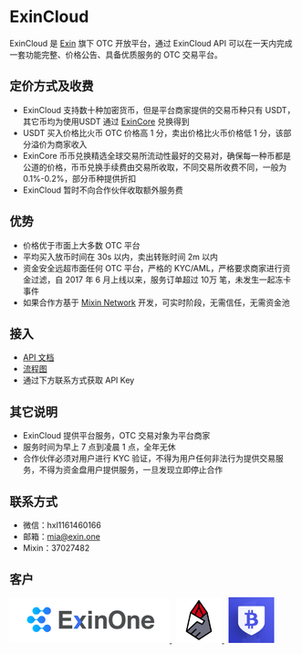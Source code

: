 # ExinCloud

ExinCloud 是 [Exin](https://exin.one) 旗下 OTC 开放平台，通过 ExinCloud API 可以在一天内完成一套功能完整、价格公告、具备优质服务的 OTC 交易平台。

## 定价方式及收费

- ExinCloud 支持数十种加密货币，但是平台商家提供的交易币种只有 USDT，其它币均为使用USDT 通过 [ExinCore](https://github.com/exinone/exincore) 兑换得到
- USDT 买入价格比火币 OTC 价格高 1 分，卖出价格比火币价格低 1 分，该部分溢价为商家收入
- ExinCore 币币兑换精选全球交易所流动性最好的交易对，确保每一种币都是公道的价格，币币兑换手续费由交易所收取，不同交易所收费不同，一般为 0.1%-0.2%，部分币种提供折扣
- ExinCloud 暂时不向合作伙伴收取额外服务费

## 优势

- 价格优于市面上大多数 OTC 平台
- 平均买入放币时间在 30s 以内，卖出转账时间 2m 以内
- 资金安全远超市面任何 OTC 平台，严格的 KYC/AML，严格要求商家进行资金过滤，自 2017 年 6 月上线以来，服务订单超过 10万 笔，未发生一起冻卡事件
- 如果合作方基于 [Mixin Network](https://mixin.one/) 开发，可实时阶段，无需信任，无需资金池

## 接入

- [API 文档](http://htmlpreview.github.io/?https://github.com/ExinOne/exincloud/blob/master/index.html)
- [流程图](https://raw.githubusercontent.com/ExinOne/exincloud/master/flow.png)
- 通过下方联系方式获取 API Key

## 其它说明

- ExinCloud 提供平台服务，OTC 交易对象为平台商家
- 服务时间为早上 7 点到凌晨 1 点，全年无休
- 合作伙伴必须对用户进行 KYC 验证，不得为用户任何非法行为提供交易服务，不得为资金盘用户提供服务，一旦发现立即停止合作

## 联系方式

- 微信：hxl1161460166
- 邮箱：mia@exin.one
- Mixin：37027482


## 客户

<p align="left">
  <a target="_blank" href="https://exinone.com">
    <img src="./logos/ExinOne.png" height="80">
  </a>
  &nbsp;
  <a target="_blank" href="https://coinmydex.com">
    <img src="./logos/CoinMyDEX.png" height="80">
  </a>
  &nbsp;
  <a target="_blank" href="https://abtc.one">
    <img src="./logos/abtc.png" height="80">
  </a>
</p>
